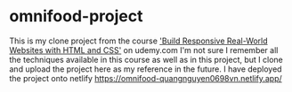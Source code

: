 # omnifood-project
This is my clone project from the course ['Build Responsive Real-World Websites with HTML and CSS'](https://www.udemy.com/course/design-and-develop-a-killer-website-with-html5-and-css3/) on udemy.com 
I'm not sure I remember all the techniques available in this course as well as in this project, but I clone and upload the project here as my reference in the future.
I have deployed the project onto netlify
https://omnifood-quangnguyen0698vn.netlify.app/ 
